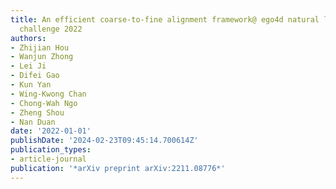 ```yaml
---
title: An efficient coarse-to-fine alignment framework@ ego4d natural language queries
  challenge 2022
authors:
- Zhijian Hou
- Wanjun Zhong
- Lei Ji
- Difei Gao
- Kun Yan
- Wing-Kwong Chan
- Chong-Wah Ngo
- Zheng Shou
- Nan Duan
date: '2022-01-01'
publishDate: '2024-02-23T09:45:14.700614Z'
publication_types:
- article-journal
publication: '*arXiv preprint arXiv:2211.08776*'
---
```

